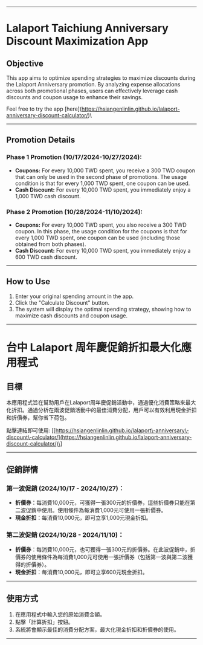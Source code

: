 * * *

Lalaport Taichiung Anniversary Discount Maximization App
==============================================

Objective
---------

This app aims to optimize spending strategies to maximize discounts during the Lalaport Anniversary promotion. By analyzing expense allocations across both promotional phases, users can effectively leverage cash discounts and coupon usage to enhance their savings.

Feel free to try the app \[here](https://hsiangenlinlin.github.io/lalaport-anniversary-discount-calculator/)\

* * *

Promotion Details
-----------------

### **Phase 1 Promotion (10/17/2024-10/27/2024):**

*   **Coupons:** For every 10,000 TWD spent, you receive a 300 TWD coupon that can only be used in the second phase of promotions. The usage condition is that for every 1,000 TWD spent, one coupon can be used.
*   **Cash Discount:** For every 10,000 TWD spent, you immediately enjoy a 1,000 TWD cash discount.

### **Phase 2 Promotion (10/28/2024-11/10/2024):**

*   **Coupons:** For every 10,000 TWD spent, you also receive a 300 TWD coupon. In this phase, the usage condition for the coupons is that for every 1,000 TWD spent, one coupon can be used (including those obtained from both phases).
*   **Cash Discount:** For every 10,000 TWD spent, you immediately enjoy a 600 TWD cash discount.

* * *

How to Use
----------

1.  Enter your original spending amount in the app.
2.  Click the "Calculate Discount" button.
3.  The system will display the optimal spending strategy, showing how to maximize cash discounts and coupon usage.

* * *

台中 Lalaport 周年慶促銷折扣最大化應用程式
==========================

目標
--

本應用程式旨在幫助用戶在Lalaport周年慶促銷活動中，通過優化消費策略來最大化折扣。通過分析在兩波促銷活動中的最佳消費分配，用戶可以有效利用現金折扣和折價券，幫你省下荷包。

點擊連結即可使用: \[[https://hsiangenlinlin.github.io/lalaport\-anniversary\-discount\-calculator/](https://hsiangenlinlin.github.io/lalaport-anniversary-discount-calculator/)\]

* * *

促銷詳情
----

### **第一波促銷 (2024/10/17 - 2024/10/27)：**

*   **折價券**：每消費10,000元，可獲得一張300元的折價券，這些折價券只能在第二波促銷中使用。使用條件為每消費1,000元可使用一張折價券。
*   **現金折扣**：每消費10,000元，即可立享1,000元現金折扣。

### **第二波促銷 (2024/10/28 - 2024/11/10)：**

*   **折價券**：每消費10,000元，也可獲得一張300元的折價券。在此波促銷中，折價券的使用條件為每消費1,000元可使用一張折價券（包括第一波與第二波獲得的折價券）。
*   **現金折扣**：每消費10,000元，即可立享600元現金折扣。

* * *

使用方式
----

1.  在應用程式中輸入您的原始消費金額。
2.  點擊「計算折扣」按鈕。
3.  系統將會顯示最佳的消費分配方案，最大化現金折扣和折價券的使用。

* * *
